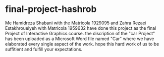 # final-project-hashrob
Me Hamidreza Shabani with the Matricola 1929095 and Zahra Rezaei Estakhroueiyeh with Matricola 1959632 have done this project as the final Project of Interactive Graphics course. 
the discription of the "car Project" has been uploaded as a Microsoft Word file named "Car" where we have elaborated every single aspect of the work.
hope this hard work of us to be suffitient and fulfill your expectations. 
